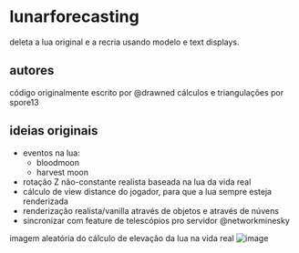 # lunarforecasting
deleta a lua original e a recria usando modelo e text displays.

## autores
código originalmente escrito por @drawned
cálculos e triangulações por spore13

## ideias originais
- eventos na lua:
  - bloodmoon
  - harvest moon
- rotação Z não-constante realista baseada na lua da vida real
- cálculo de view distance do jogador, para que a lua sempre esteja renderizada
- renderização realista/vanilla através de objetos e através de núvens
- sincronizar com feature de telescópios pro servidor @networkminesky

imagem aleatória do cálculo de elevação da lua na vida real
![image](https://github.com/drawned/lunarforecasting/assets/63619780/9a9e2b88-7243-4a12-a9c8-f8baadb49a45)
